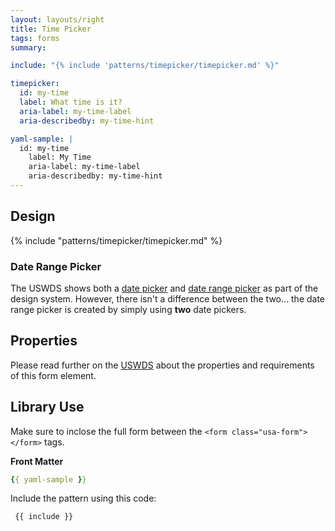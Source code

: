 ```yaml
---
layout: layouts/right
title: Time Picker
tags: forms
summary:

include: "{% include 'patterns/timepicker/timepicker.md' %}"

timepicker:
  id: my-time
  label: What time is it?
  aria-label: my-time-label
  aria-describedby: my-time-hint

yaml-sample: |
  id: my-time
    label: My Time
    aria-label: my-time-label
    aria-describedby: my-time-hint
---
```


## Design
{% include "patterns/timepicker/timepicker.md" %}

### Date Range Picker
The USWDS shows both a [date picker](https://designsystem.digital.gov/components/date-picker/) and [date range picker](https://designsystem.digital.gov/components/date-range-picker/) as part of the design system. However, there isn't a difference between the two... the date range picker is created by simply using **two** date pickers.

## Properties
Please read further on the [USWDS](https://designsystem.digital.gov/components/date-picker/#using-the-date-picker-component-2) about the properties and requirements of this form element.

## Library Use
Make sure to inclose the full form between the `<form class="usa-form"> </form>` tags.


**Front Matter**
``` yml
{{ yaml-sample }}
```

Include the pattern using this code:

``` markdown
 {{ include }}
